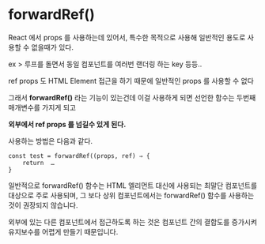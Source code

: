 # forwardRef()

React 에서 props 를 사용하는데 있어서, 특수한 목적으로 사용해 일반적인 용도로 사용할 수 없을때가 있다.

ex > 루프를 돌면서 동일 컴포넌트를 여러번 랜더링 하는 key 등등..

ref props 도 HTML Element 접근을 하기 때문에 일반적인 props 를 사용할 수 없다

그래서 **forwardRef()** 라는 기능이 있는건데 이걸 사용하게 되면 선언한 함수는 두번째 매개변수를 가지게 되고

**외부에서 ref props 를 넘길수 있게 된다.**

사용하는 방법은 다음과 같다.

```tsx
const test = forwardRef((props, ref) ⇒ {
	return  … 
}
```

일반적으로 forwardRef() 함수는 HTML 엘리먼트 대신에 사용되는 최말단 컴포넌트를 대상으로 주로 사용되며, 그 보다 상위 컴포넌트에서는  forwardRef() 함수를 사용하는 것이 권장되지 않습니다.

외부에 있는 다른 컴포넌트에서 접근하도록 하는 것은 컴포넌트 간의 결합도를 증가시켜 유지보수를 어렵게 만들기 때문입니다.
